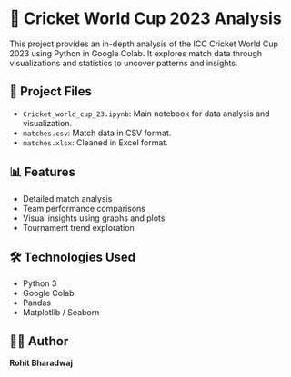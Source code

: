 # 🏏 Cricket World Cup 2023 Analysis

This project provides an in-depth analysis of the ICC Cricket World Cup 2023 using Python in Google Colab. It explores match data through visualizations and statistics to uncover patterns and insights.

## 📂 Project Files

- `Cricket_world_cup_23.ipynb`: Main notebook for data analysis and visualization.
- `matches.csv`: Match data in CSV format.
- `matches.xlsx`: Cleaned in Excel format.

## 📊 Features

- Detailed match analysis
- Team performance comparisons
- Visual insights using graphs and plots
- Tournament trend exploration

## 🛠️ Technologies Used

- Python 3
- Google Colab
- Pandas
- Matplotlib / Seaborn

## 👨‍💻 Author

**Rohit Bharadwaj**
